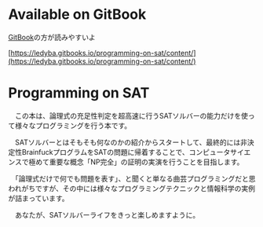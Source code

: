 # Available on GitBook

[GitBook](https://ledyba.gitbooks.io/programming-on-sat/content/)の方が読みやすいよ

[https://ledyba.gitbooks.io/programming-on-sat/content/](https://ledyba.gitbooks.io/programming-on-sat/content/)

# Programming on SAT

　この本は、論理式の充足性判定を超高速に行うSATソルバーの能力だけを使って様々なプログラミングを行う本です。

　SATソルバーとはそもそも何なのかの紹介からスタートして、最終的には非決定性BrainfuckプログラムをSATの問題に帰着することで、コンピュータサイエンスで極めて重要な概念「NP完全」の証明の実演を行うことを目指します。

　「論理式だけで何でも問題を表す」、と聞くと単なる曲芸プログラミングだと思われがちですが、その中には様々なプログラミングテクニックと情報科学の実例が詰まっています。

　あなたが、SATソルバーライフをきっと楽しめますように。
